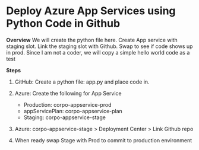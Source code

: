 # Deploy Azure App Services using Python Code in Github

**Overview**
We will create the python file here. Create App service with staging slot. Link the staging slot with Github. Swap to see if code shows up in prod. Since I am not a coder, we will copy a simple hello world code as a test

**Steps**

1. GitHub: Create a python file: app.py and place code in.

2. Azure: Create the following for App Service
   - Production: corpo-appservice-prod 
   - appServicePlan: corpo-appservice-plan
   - Staging: corpo-appservice-stage

3. Azure: corpo-appservice-stage > Deployment Center > Link Github repo

4. When ready swap Stage with Prod to commit to production environment
